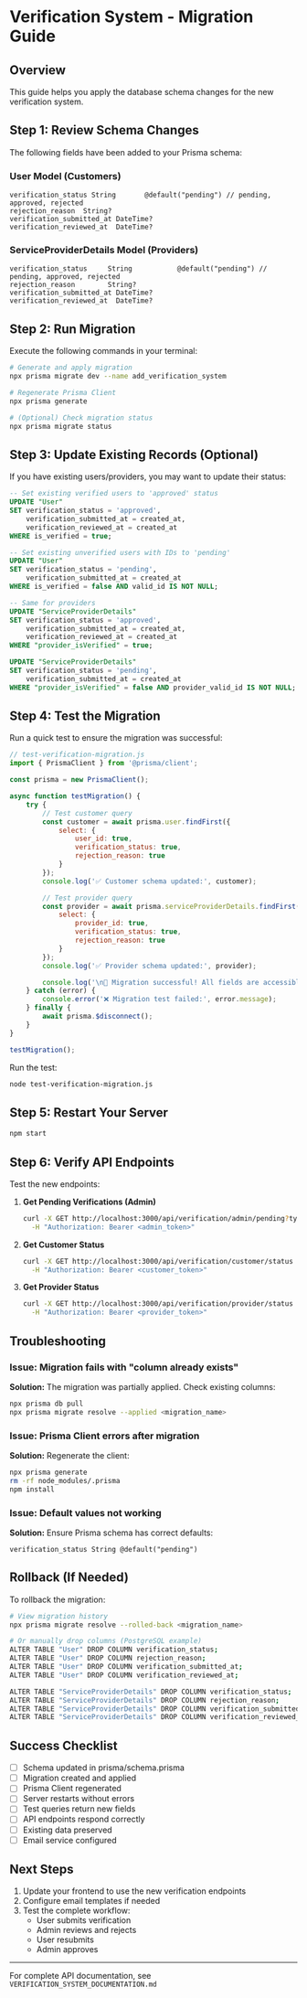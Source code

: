 # Verification System - Migration Guide

## Overview
This guide helps you apply the database schema changes for the new verification system.

## Step 1: Review Schema Changes

The following fields have been added to your Prisma schema:

### User Model (Customers)
```prisma
verification_status String       @default("pending") // pending, approved, rejected
rejection_reason  String?
verification_submitted_at DateTime?
verification_reviewed_at  DateTime?
```

### ServiceProviderDetails Model (Providers)
```prisma
verification_status     String           @default("pending") // pending, approved, rejected
rejection_reason        String?
verification_submitted_at DateTime?
verification_reviewed_at  DateTime?
```

## Step 2: Run Migration

Execute the following commands in your terminal:

```bash
# Generate and apply migration
npx prisma migrate dev --name add_verification_system

# Regenerate Prisma Client
npx prisma generate

# (Optional) Check migration status
npx prisma migrate status
```

## Step 3: Update Existing Records (Optional)

If you have existing users/providers, you may want to update their status:

```sql
-- Set existing verified users to 'approved' status
UPDATE "User" 
SET verification_status = 'approved', 
    verification_submitted_at = created_at,
    verification_reviewed_at = created_at
WHERE is_verified = true;

-- Set existing unverified users with IDs to 'pending'
UPDATE "User" 
SET verification_status = 'pending', 
    verification_submitted_at = created_at
WHERE is_verified = false AND valid_id IS NOT NULL;

-- Same for providers
UPDATE "ServiceProviderDetails" 
SET verification_status = 'approved',
    verification_submitted_at = created_at,
    verification_reviewed_at = created_at
WHERE "provider_isVerified" = true;

UPDATE "ServiceProviderDetails" 
SET verification_status = 'pending',
    verification_submitted_at = created_at
WHERE "provider_isVerified" = false AND provider_valid_id IS NOT NULL;
```

## Step 4: Test the Migration

Run a quick test to ensure the migration was successful:

```javascript
// test-verification-migration.js
import { PrismaClient } from '@prisma/client';

const prisma = new PrismaClient();

async function testMigration() {
    try {
        // Test customer query
        const customer = await prisma.user.findFirst({
            select: {
                user_id: true,
                verification_status: true,
                rejection_reason: true
            }
        });
        console.log('✅ Customer schema updated:', customer);

        // Test provider query
        const provider = await prisma.serviceProviderDetails.findFirst({
            select: {
                provider_id: true,
                verification_status: true,
                rejection_reason: true
            }
        });
        console.log('✅ Provider schema updated:', provider);

        console.log('\n🎉 Migration successful! All fields are accessible.');
    } catch (error) {
        console.error('❌ Migration test failed:', error.message);
    } finally {
        await prisma.$disconnect();
    }
}

testMigration();
```

Run the test:
```bash
node test-verification-migration.js
```

## Step 5: Restart Your Server

```bash
npm start
```

## Step 6: Verify API Endpoints

Test the new endpoints:

1. **Get Pending Verifications (Admin)**
   ```bash
   curl -X GET http://localhost:3000/api/verification/admin/pending?type=all \
     -H "Authorization: Bearer <admin_token>"
   ```

2. **Get Customer Status**
   ```bash
   curl -X GET http://localhost:3000/api/verification/customer/status \
     -H "Authorization: Bearer <customer_token>"
   ```

3. **Get Provider Status**
   ```bash
   curl -X GET http://localhost:3000/api/verification/provider/status \
     -H "Authorization: Bearer <provider_token>"
   ```

## Troubleshooting

### Issue: Migration fails with "column already exists"
**Solution:** The migration was partially applied. Check existing columns:
```bash
npx prisma db pull
npx prisma migrate resolve --applied <migration_name>
```

### Issue: Prisma Client errors after migration
**Solution:** Regenerate the client:
```bash
npx prisma generate
rm -rf node_modules/.prisma
npm install
```

### Issue: Default values not working
**Solution:** Ensure Prisma schema has correct defaults:
```prisma
verification_status String @default("pending")
```

## Rollback (If Needed)

To rollback the migration:

```bash
# View migration history
npx prisma migrate resolve --rolled-back <migration_name>

# Or manually drop columns (PostgreSQL example)
ALTER TABLE "User" DROP COLUMN verification_status;
ALTER TABLE "User" DROP COLUMN rejection_reason;
ALTER TABLE "User" DROP COLUMN verification_submitted_at;
ALTER TABLE "User" DROP COLUMN verification_reviewed_at;

ALTER TABLE "ServiceProviderDetails" DROP COLUMN verification_status;
ALTER TABLE "ServiceProviderDetails" DROP COLUMN rejection_reason;
ALTER TABLE "ServiceProviderDetails" DROP COLUMN verification_submitted_at;
ALTER TABLE "ServiceProviderDetails" DROP COLUMN verification_reviewed_at;
```

## Success Checklist

- [ ] Schema updated in prisma/schema.prisma
- [ ] Migration created and applied
- [ ] Prisma Client regenerated
- [ ] Server restarts without errors
- [ ] Test queries return new fields
- [ ] API endpoints respond correctly
- [ ] Existing data preserved
- [ ] Email service configured

## Next Steps

1. Update your frontend to use the new verification endpoints
2. Configure email templates if needed
3. Test the complete workflow:
   - User submits verification
   - Admin reviews and rejects
   - User resubmits
   - Admin approves

---

For complete API documentation, see `VERIFICATION_SYSTEM_DOCUMENTATION.md`
